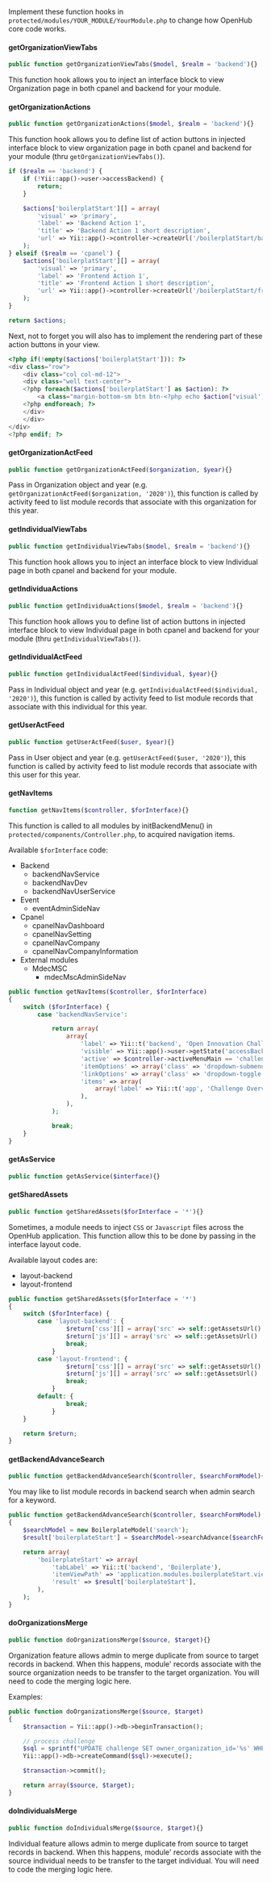 Implement these function hooks in `protected/modules/YOUR_MODULE/YourModule.php` to change how OpenHub core code works.

#### getOrganizationViewTabs
```php
public function getOrganizationViewTabs($model, $realm = 'backend'){}
```
This function hook allows you to inject an interface block to view Organization page in both cpanel and backend for your module.

#### getOrganizationActions
```php
public function getOrganizationActions($model, $realm = 'backend'){}
```
This function hook allows you to define list of action buttons in injected interface block to view organization page in both cpanel and backend for your module (thru `getOrganizationViewTabs()`).

```php
if ($realm == 'backend') {
    if (!Yii::app()->user->accessBackend) {
        return;
    }

    $actions['boilerplatStart'][] = array(
        'visual' => 'primary',
        'label' => 'Backend Action 1',
        'title' => 'Backend Action 1 short description',
        'url' => Yii::app()->controller->createUrl('/boilerplatStart/backend/action1', array('id' => $model->id)),
    );
} elseif ($realm == 'cpanel') {
    $actions['boilerplatStart'][] = array(
        'visual' => 'primary',
        'label' => 'Frontend Action 1',
        'title' => 'Frontend Action 1 short description',
        'url' => Yii::app()->controller->createUrl('/boilerplatStart/frontend/action1', array('id' => $model->id)),
    );
}

return $actions;
```

Next, not to forget you will also has to implement the rendering part of these action buttons in your view.

```php
<?php if(!empty($actions['boilerplatStart'])): ?>
<div class="row">
    <div class="col col-md-12">
    <div class="well text-center">
    <?php foreach($actions['boilerplatStart'] as $action): ?>
        <a class="margin-bottom-sm btn btn-<?php echo $action['visual']?>" href="<?php echo $action[url] ?>" title="<?php echo $action['title'] ?>"><?php echo $action[label] ?></a>
    <?php endforeach; ?>
    </div>
    </div>
</div>
<?php endif; ?>
```

#### getOrganizationActFeed
```php
public function getOrganizationActFeed($organization, $year){}
```

Pass in Organization object and year (e.g. `getOrganizationActFeed($organization, '2020')`), this function is called by activity feed to list module records that associate with this organization for this year.

#### getIndividualViewTabs
```php
public function getIndividualViewTabs($model, $realm = 'backend'){}
```
This function hook allows you to inject an interface block to view Individual page in both cpanel and backend for your module.

#### getIndividuaActions
```php
public function getIndividuaActions($model, $realm = 'backend'){}
```
This function hook allows you to define list of action buttons in injected interface block to view Individual page in both cpanel and backend for your module (thru `getIndividualViewTabs()`).

#### getIndividualActFeed
```php
public function getIndividualActFeed($individual, $year){}
```
Pass in Individual object and year (e.g. `getIndividualActFeed($individual, '2020')`), this function is called by activity feed to list module records that associate with this individual for this year.

#### getUserActFeed
```php
public function getUserActFeed($user, $year){}
```
Pass in User object and year (e.g. `getUserActFeed($user, '2020')`), this function is called by activity feed to list module records that associate with this user for this year.

#### getNavItems
```php
function getNavItems($controller, $forInterface){}
```
This function is called to all modules by initBackendMenu() in `protected/components/Controller.php`, to acquired navigation items. 

Available `$forInterface` code:
  * Backend
    * backendNavService
    * backendNavDev
    * backendNavUserService
  * Event
    * eventAdminSideNav
  * Cpanel
    * cpanelNavDashboard 
    * cpanelNavSetting
    * cpanelNavCompany
    * cpanelNavCompanyInformation
  * External modules
    * MdecMSC
      * mdecMscAdminSideNav

``` php
public function getNavItems($controller, $forInterface)
{
    switch ($forInterface) {
        case 'backendNavService':

            return array(
                array(
                    'label' => Yii::t('backend', 'Open Innovation Challenge'), 'url' => '#',
                    'visible' => Yii::app()->user->getState('accessBackend') == true,
                    'active' => $controller->activeMenuMain == 'challenge' ? true : false,
                    'itemOptions' => array('class' => 'dropdown-submenu'), 'submenuOptions' => array('class' => 'dropdown-menu'),
                    'linkOptions' => array('class' => 'dropdown-toggle', 'data-toggle' => 'dropdown'),
                    'items' => array(
                        array('label' => Yii::t('app', 'Challenge Overview'), 'url' => array('/challenge/backend'), 'visible' => Yii::app()->user->getState('accessBackend') == true),
                    ),
                ),
            );

            break;
    }
}
```

#### getAsService
```php
public function getAsService($interface){}
```

#### getSharedAssets
```php
public function getSharedAssets($forInterface = '*'){}
```

Sometimes, a module needs to inject `CSS` or `Javascript` files across the OpenHub application. This function allow this to be done by passing in the interface layout code. 

Available layout codes are:
* layout-backend
* layout-frontend

```php
public function getSharedAssets($forInterface = '*')
{
    switch ($forInterface) {
        case 'layout-backend': {
                $return['css'][] = array('src' => self::getAssetsUrl() . '/css/backend.shared.css');
                $return['js'][] = array('src' => self::getAssetsUrl() . '/javascript/backend.shared.js', 'position' => CClientScript::POS_END);
                break;
            }
        case 'layout-frontend': {
                $return['css'][] = array('src' => self::getAssetsUrl() . '/css/frontend.shared.css');
                $return['js'][] = array('src' => self::getAssetsUrl() . '/javascript/frontend.shared.js', 'position' => CClientScript::POS_END);
                break;
            }
        default: {
                break;
            }
    }

    return $return;
}
```
#### getBackendAdvanceSearch
```php
public function getBackendAdvanceSearch($controller, $searchFormModel){}
```
You may like to list module records in backend search when admin search for a keyword. 

```php
public function getBackendAdvanceSearch($controller, $searchFormModel)
{
    $searchModel = new BoilerplateModel('search');
    $result['boilerplateStart'] = $searchModel->searchAdvance($searchFormModel->keyword);

    return array(
        'boilerplateStart' => array(
            'tabLabel' => Yii::t('backend', 'Boilerplate'),
            'itemViewPath' => 'application.modules.boilerplateStart.views.backend._view-boilerplateStart-advanceSearch',
            'result' => $result['boilerplateStart'],
        ),
    );
}
```

#### doOrganizationsMerge
```php
public function doOrganizationsMerge($source, $target){}
```

Organization feature allows admin to merge duplicate from source to target records in backend. When this happens, module' records associate with the source organization needs to be transfer to the target organization. You will need to code the merging logic here. 

Examples:
```php
public function doOrganizationsMerge($source, $target)
{
    $transaction = Yii::app()->db->beginTransaction();

    // process challenge
    $sql = sprintf("UPDATE challenge SET owner_organization_id='%s' WHERE owner_organization_id='%s'", $target->id, $source->id);
    Yii::app()->db->createCommand($sql)->execute();

    $transaction->commit();

    return array($source, $target);
}
```

#### doIndividualsMerge
```php
public function doIndividualsMerge($source, $target){}
```
Individual feature allows admin to merge duplicate from source to target records in backend. When this happens, module' records associate with the source individual needs to be transfer to the target individual. You will need to code the merging logic here. 